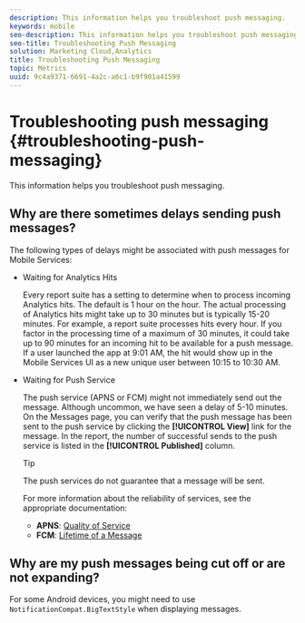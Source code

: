 ```yaml
---
description: This information helps you troubleshoot push messaging.
keywords: mobile
seo-description: This information helps you troubleshoot push messaging.
seo-title: Troubleshooting Push Messaging
solution: Marketing Cloud,Analytics
title: Troubleshooting Push Messaging
topic: Metrics
uuid: 9c4a9371-6691-4a2c-a6c1-b9f901a41599
---
```


# Troubleshooting push messaging {#troubleshooting-push-messaging}

This information helps you troubleshoot push messaging.

## Why are there sometimes delays sending push messages?

The following types of delays might be associated with push messages for Mobile Services:  

* Waiting for Analytics Hits

  Every report suite has a setting to determine when to process incoming Analytics hits. The default is 1 hour on the hour. The actual processing of Analytics hits might take up to 30 minutes but is typically 15-20 minutes. For example, a report suite processes hits every hour. If you factor in the processing time of a maximum of 30 minutes, it could take up to 90 minutes for an incoming hit to be available for a push message. If a user launched the app at 9:01 AM, the hit would show up in the Mobile Services UI as a new unique user between 10:15 to 10:30 AM.

* Waiting for Push Service

  The push service (APNS or FCM) might not immediately send out the message. Although uncommon, we have seen a delay of 5-10 minutes. On the Messages page, you can verify that the push message has been sent to the push service by clicking the **[!UICONTROL View]** link for the message. In the report, the number of successful sends to the push service is listed in the **[!UICONTROL Published]** column.  
  
  >[!TIP]
  >
  >The push services do not guarantee that a message will be sent.
  
  For more information about the reliability of services, see the appropriate documentation: 

  * **APNS**: [Quality of Service](https://developer.apple.com/library/content/documentation/NetworkingInternet/Conceptual/RemoteNotificationsPG/APNSOverview.html#//apple_ref/doc/uid/TP40008194-CH8-SW5)
  * **FCM**: [Lifetime of a Message](https://firebase.google.com/docs/cloud-messaging/concept-options#lifetime)

## Why are my push messages being cut off or are not expanding?

For some Android devices, you might need to use `NotificationCompat.BigTextStyle` when displaying messages. 
